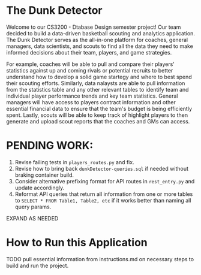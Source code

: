 # The Dunk Detector 

Welcome to our CS3200 - Dtabase Design semester project! Our team decided to build a data-driven basketball scouting and analytics application. The Dunk Detector serves as the all-in-one platform for coaches, general managers, data scientists, and scouts to find all the data they need to make informed decisions about their team, players, and game strategies. 

For example, coaches will be able to pull and compare their players' statistics against up and coming rivals or potential recruits to better understand how to develop a solid game startegy and where to best spend their scouting efforts. Similarly, data nalaysts are able to pull information from the statistics table and any other relevant tables to identify team and individual player performance trends and key team statistics. General managers will have access to players contract information and other essential financial data to ensure that the team's budget is being efficiently spent. Lastly, scouts will be able to keep track of highlight players to then generate and upload scout reports that the coaches and GMs can access.  

# PENDING WORK: 
1. Revise failing tests in `players_routes.py` and fix. 
2. Revise how to bring back `dunkDetector-queries.sql` if needed without braking container build. 
3. Consider alternative prefixing format for API routes in `rest_entry.py` and update accordingly.
4. Reformat API queries that return all information from one or more tables to `SELECT * FROM Table1, Table2, etc` if it works better than naming all query params. 
 
EXPAND AS NEEDED 

# How to Run this Application
TODO pull essential information from instructions.md on necessary steps to build and run the project. 
